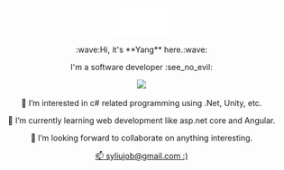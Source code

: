 <div align="center">
	<br>
		<img src="header.svg" width="100" height="50" alt="Click to see the source">
	<br>
</div>

<div id="header" align="center">
  <p>:wave:Hi, it's **Yang** here.:wave:</p>
  <p>I'm a software developer :see_no_evil:</p>
  <img src="https://media.giphy.com/media/vzO0Vc8b2VBLi/giphy.gif" width="200"/>
  <div>
    <p>👀 I’m interested in c# related programming using .Net, Unity, etc.</p>
    <p>🌱 I’m currently learning web development like asp.net core and Angular.</p>
    <p>💞️ I’m looking forward to collaborate on anything interesting.</p>
    <a href="mailto:@syliujob@gmail.com">📫 syliujob@gmail.com :)</a>
  </div>
</div>




<!---
yangryu321/yangryu321 is a ✨ special ✨ repository because its `README.md` (this file) appears on your GitHub profile.
You can click the Preview link to take a look at your changes.
--->

